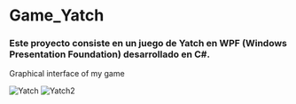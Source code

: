 # Game_Yatch
### Este proyecto consiste en un juego de Yatch en WPF (Windows Presentation Foundation) desarrollado en C#.

Graphical interface of my game

![Yatch](https://user-images.githubusercontent.com/33204630/127057905-41577b5c-12c5-47bf-8aff-d0ef19708ba4.PNG)
![Yatch2](https://user-images.githubusercontent.com/33204630/127057908-4e7ecb5d-6364-427b-8214-61da4171c77b.PNG)
